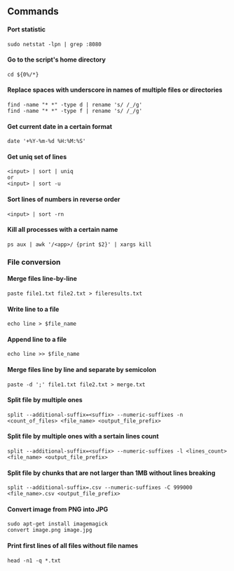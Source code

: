 ## Commands

#### Port statistic
```
sudo netstat -lpn | grep :8080
```

#### Go to the script's home directory
```
cd ${0%/*} 
```

#### Replace spaces with underscore in names of multiple files or directories
```
find -name "* *" -type d | rename 's/ /_/g'
find -name "* *" -type f | rename 's/ /_/g'
```

#### Get current date in a certain format
```
date '+%Y-%m-%d %H:%M:%S'
```

#### Get uniq set of lines
```
<input> | sort | uniq
or 
<input> | sort -u
```

#### Sort lines of numbers in reverse order
```
<input> | sort -rn
```

#### Kill all processes with a certain name
```
ps aux | awk '/<app>/ {print $2}' | xargs kill
```

### File conversion

#### Merge files line-by-line
```
paste file1.txt file2.txt > fileresults.txt
```

#### Write line to a file
```
echo line > $file_name
```

#### Append line to a file
```
echo line >> $file_name
```

#### Merge files line by line and separate by semicolon
```
paste -d ';' file1.txt file2.txt > merge.txt
```

#### Split file by multiple ones
```
split --additional-suffix=<suffix> --numeric-suffixes -n <count_of_files> <file_name> <output_file_prefix>
```

#### Split file by multiple ones with a sertain lines count
```
split --additional-suffix=<suffix> --numeric-suffixes -l <lines_count> <file_name> <output_file_prefix>
```

#### Split file by chunks that are not larger than 1MB without lines breaking
```
split --additional-suffix=.csv --numeric-suffixes -C 999000 <file_name>.csv <output_file_prefix>
```

#### Convert image from PNG into JPG
```
sudo apt-get install imagemagick
convert image.png image.jpg
```

#### Print first lines of all files without file names
```
head -n1 -q *.txt
```
